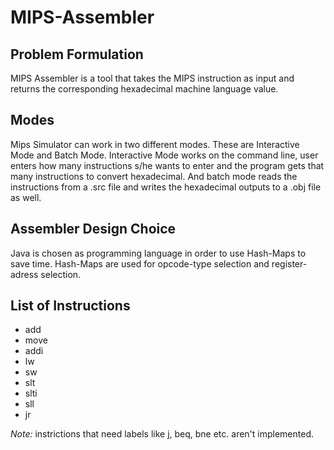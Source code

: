# MIPS-Assembler

## Problem Formulation

MIPS Assembler is a tool that takes the MIPS instruction as input and returns the corresponding hexadecimal machine language value. 

## Modes

Mips Simulator can work in two different modes. These are Interactive Mode and Batch Mode. Interactive Mode works on the command line, user enters how many instructions s/he wants to enter and the program gets that many instructions to convert hexadecimal. And batch mode reads the instructions from a .src file and writes the hexadecimal outputs to a .obj file as well. 

## Assembler Design Choice

Java is chosen as programming language in order to use Hash-Maps to save time. Hash-Maps are used for opcode-type selection and register-adress selection.

## List of Instructions
* add
* move
* addi
* lw
* sw
* slt
* slti
* sll
* jr

*Note:* instrictions that need labels like j, beq, bne etc. aren't implemented.
